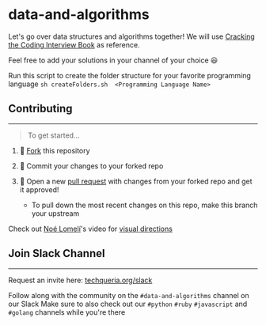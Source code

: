 # data-and-algorithms
Let's go over data structures and algorithms together! 
We will use [Cracking the Coding Interview Book](http://www.crackingthecodinginterview.com/) as reference.

Feel free to add your solutions in your channel of your choice 😃

Run this script to create the folder structure for your favorite programming language
`sh createFolders.sh  <Programming Language Name>`

## Contributing
---

> To get started...

1. 🍴 [Fork](https://github.com/techqueria/data-and-algorithms#fork-destination-box) this repository

2.  🔨 Commit your changes to your forked repo

3. 🎉 Open a new [pull request](https://github.com/techqueria/data-and-algorithms/compare) with changes from your forked repo and get it approved!
    * To pull down the most recent changes on this repo, make this branch your upstream

Check out [Noé Lomelí](https://github.com/noelomeli)'s video for [visual directions](https://www.youtube.com/watch?v=sv97x3yPbrw)


## Join Slack Channel
---

Request an invite here: [techqueria.org/slack](https://techqueria.org/communities/slack/)

Follow along with the community on the `#data-and-algorithms` channel on our Slack 
Make sure to also check out our `#python` `#ruby` `#javascript` and `#golang` channels while you're there
